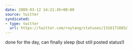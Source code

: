 ```yaml
---
date: 2009-03-12 14:21:45+00:00
source: twitter
syndicated:
- type: twitter
  url: https://twitter.com/roytang/statuses/1316171603/
---
```


done for the day, can finally sleep (but still posted status!)